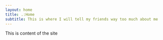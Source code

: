 ```yaml
---
layout: home
title: .:Home
subtitle: This is where I will tell my friends way too much about me
---
```


This is content of the site
